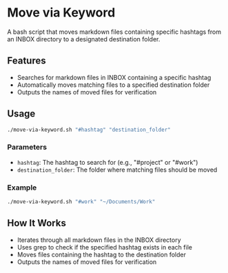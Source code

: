 # Move via Keyword

A bash script that moves markdown files containing specific hashtags from an INBOX directory to a designated destination folder.

## Features

- Searches for markdown files in INBOX containing a specific hashtag
- Automatically moves matching files to a specified destination folder
- Outputs the names of moved files for verification

## Usage

```bash
./move-via-keyword.sh "#hashtag" "destination_folder"
```

### Parameters

- `hashtag`: The hashtag to search for (e.g., "#project" or "#work")
- `destination_folder`: The folder where matching files should be moved

### Example

```bash
./move-via-keyword.sh "#work" "~/Documents/Work"
```

## How It Works

- Iterates through all markdown files in the INBOX directory
- Uses grep to check if the specified hashtag exists in each file
- Moves files containing the hashtag to the destination folder
- Outputs the names of moved files for verification